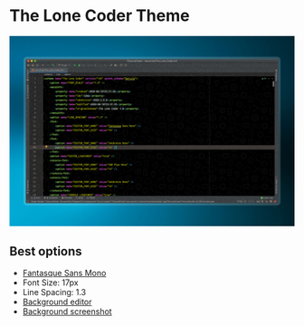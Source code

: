 # The Lone Coder Theme
![The Lone Coder Theme](screenshot-theme.jpg)

## Best options

- [Fantasque Sans Mono](https://github.com/belluzj/fantasque-sans)
- Font Size: 17px
- Line Spacing: 1.3
- [Background editor](../resources/background-code.png)
- [Background screenshot](https://unsplash.com/photos/XkbUxBZcHtk)

